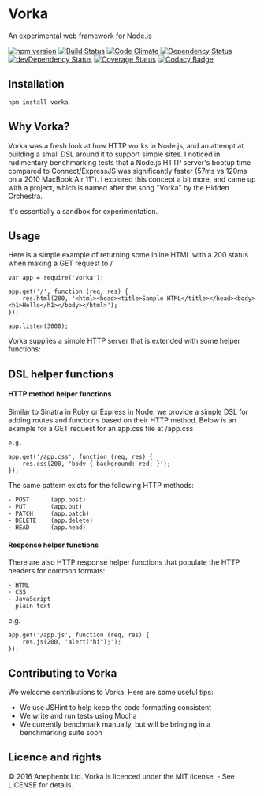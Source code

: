 Vorka
===

An experimental web framework for Node.js

[![npm version](https://badge.fury.io/js/vorka.svg)](http://badge.fury.io/js/vorka)
[![Build Status](https://travis-ci.org/anephenix/vorka.svg?branch=master)](https://travis-ci.org/anephenix/vorka)
[![Code Climate](https://codeclimate.com/github/anephenix/vorka/badges/gpa.svg)](https://codeclimate.com/github/anephenix/vorka)
[![Dependency Status](https://david-dm.org/anephenix/vorka.svg)](https://david-dm.org/anephenix/vorka)
[![devDependency Status](https://david-dm.org/anephenix/vorka/dev-status.svg)](https://david-dm.org/anephenix/vorka#info=devDependencies)
[![Coverage Status](https://coveralls.io/repos/anephenix/vorka/badge.svg?branch=master&service=github)](https://coveralls.io/github/anephenix/vorka?branch=master)
[![Codacy Badge](https://www.codacy.com/project/badge/db641ecf28b2425a8252d949a9b41490)](https://www.codacy.com/app/paulbjensen/vorka)

Installation
---

    npm install vorka

Why Vorka?
---

Vorka was a fresh look at how HTTP works in Node.js, and an attempt at building a small DSL around it to support simple sites. I noticed in rudimentary benchmarking tests that a Node.js HTTP server's bootup time compared to Connect/ExpressJS was significantly faster (57ms vs 120ms on a 2010 MacBook Air 11"). I explored this concept a bit more, and came up with a project, which is named after the song "Vorka" by the Hidden Orchestra.

It's essentially a sandbox for experimentation.

Usage
---

Here is a simple example of returning some inline HTML with a 200 status when making a GET request to /

	var app = require('vorka');

	app.get('/', function (req, res) {
		res.html(200, '<html><head><title>Sample HTML</title></head><body><h1>Hello</h1></body></html>');
	});

	app.listen(3000);

Vorka supplies a simple HTTP server that is extended with some helper functions:

DSL helper functions
---

#### HTTP method helper functions

Similar to Sinatra in Ruby or Express in Node, we provide a simple DSL for adding routes and functions based on their HTTP method. Below is an example for a GET request for an app.css file at /app.css

    e.g.

    app.get('/app.css', function (req, res) {
    	res.css(200, 'body { background: red; }');
    });

The same pattern exists for the following HTTP methods:

	- POST 		(app.post)
	- PUT 		(app.put)
	- PATCH		(app.patch)
	- DELETE 	(app.delete)
	- HEAD 		(app.head)

#### Response helper functions

There are also HTTP response helper functions that populate the HTTP headers for common formats:

	- HTML
	- CSS
	- JavaScript
	- plain text

e.g.

	app.get('/app.js', function (req, res) {
		res.js(200, 'alert("hi");');
	});


Contributing to Vorka
---

We welcome contributions to Vorka. Here are some useful tips:

- We use JSHint to help keep the code formatting consistent
- We write and run tests using Mocha
- We currently benchmark manually, but will be bringing in a benchmarking suite soon

Licence and rights
---

&copy; 2016 Anephenix Ltd. Vorka is licenced under the MIT license. - See LICENSE for details.
